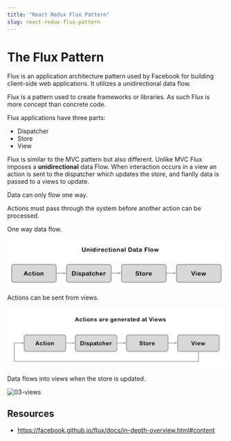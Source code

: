 ```yaml
---
title: "React Redux Flux Pattern"
slug: react-redux-flux-pattern
---
```


# The Flux Pattern

Flux is an application architecture pattern used by Facebook for 
building client-side web applications. It utilizes a unidirectional
data flow. 

Flux is a pattern used to create frameworks or libraries. 
As such Flux is more concept than concrete code. 

Flux applications have three parts: 

- Dispatcher
- Store 
- View

Flux is similar to the MVC pattern but also different. Unlike MVC Flux imposes 
a **unidirectional** data Flow. When interaction occurs in a view an 
action is sent to the dispatcher which updates the store, and fianlly
data is passed to a views to update.  

Data can only flow one way. 

Actions must pass through the system before another action can be processed. 

One way data flow.

![01-unidirectional-data-flow](./01-unidirectional-data-flow.png)

Actions can be sent from views.

![02-actions](./02-actions.png)

Data flows into views when the store is updated.

![03-views](./03-views.png)

## Resources 

- https://facebook.github.io/flux/docs/in-depth-overview.html#content
